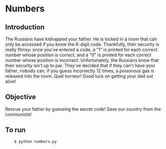 Numbers
=======

## Introduction ##
The Russians have kidnapped your father. He is locked in a room that can only be accessed if you know the 6-digit code. Thankfully, their security is really flimsy: once you've entered a code, a "1" is printed for each correct number whose position is correct, and a "0" is printed for each correct number whose position is incorrect. Unfortunately, the Russians know that their security isn't up to par. They've decided that if they can't have your father, nobody can; if you guess incorrectly 12 times, a poisonous gas is released into the room. Quel horreur! Good luck on getting your dad out alive!

## Objective ##
Rescue your father by guessing the secret code! Save our country from the communists!

## To run ##
        $ python numbers.py
